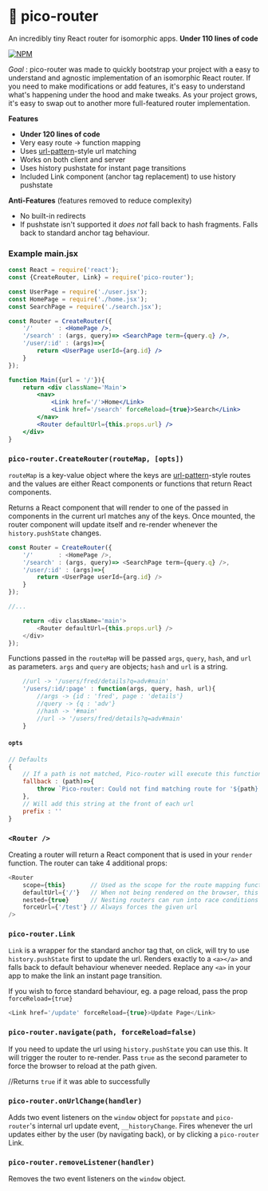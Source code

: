# 🔀 pico-router
An incredibly tiny React router for isomorphic apps. **Under 110 lines of code**

[![NPM](https://nodei.co/npm/pico-router.png)](https://nodei.co/npm/pico-router/)

*Goal* : pico-router was made to quickly bootstrap your project with a easy to understand and agnostic implementation of an isomorphic React router.
If you need to make modifications or add features, it's easy to understand what's happening under the hood and make tweaks.
As your project grows, it's easy to swap out to another more full-featured router implementation.

**Features**

* **Under 120 lines of code**
* Very easy route -> function mapping
* Uses [url-pattern](https://www.npmjs.com/package/url-pattern)-style url matching
* Works on both client and server
* Uses history pushstate for instant page transitions
* Included Link component (anchor tag replacement) to use history pushstate

**Anti-Features** (features removed to reduce complexity)
* No built-in redirects
* If pushstate isn't supported it *does not* fall back to hash fragments. Falls back to standard anchor tag behaviour.



### Example main.jsx
```jsx
const React = require('react');
const {CreateRouter, Link} = require('pico-router');

const UserPage = require('./user.jsx');
const HomePage = require('./home.jsx');
const SearchPage = require('./search.jsx');

const Router = CreateRouter({
	'/'       : <HomePage />,
	'/search' : (args, query)=> <SearchPage term={query.q} />,
	'/user/:id' : (args)=>{
		return <UserPage userId={arg.id} />
	}
});

function Main({url = '/'}){
	return <div className='Main'>
		<nav>
			<Link href='/'>Home</Link>
			<Link href='/search' forceReload={true}>Search</Link>
		</nav>
		<Router defaultUrl={this.props.url} />
	</div>
}
```

### `pico-router.CreateRouter(routeMap, [opts])`

`routeMap` is a key-value object where the keys are [url-pattern](https://www.npmjs.com/package/url-pattern)-style
routes and the values are either React components or functions that return React components.

Returns a React component that will render to one of the passed in components in the current url matches any of the keys. Once mounted, the router component will update itself and re-render whenever the `history.pushState` changes.

```js
const Router = CreateRouter({
	'/'       : <HomePage />,
	'/search' : (args, query)=> <SearchPage term={query.q} />,
	'/user/:id' : (args)=>{
		return <UserPage userId={arg.id} />
	}
});

//...

	return <div className='main'>
		<Router defaultUrl={this.props.url} />
	</div>
});

```

Functions passed in the `routeMap` will be passed `args`, `query`, `hash`, and `url` as parameters. `args` and `query` are objects; `hash` and `url` is a string.

```js
	//url -> '/users/fred/details?q=adv#main'
	'/users/:id/:page' : function(args, query, hash, url){
		//args -> {id : 'fred', page : 'details'}
		//query -> {q : 'adv'}
		//hash -> '#main'
		//url -> '/users/fred/details?q=adv#main'
	}
```

#### `opts`
```js
// Defaults
{
	// If a path is not matched, Pico-router will execute this function.
	fallback : (path)=>{
		throw `Pico-router: Could not find matching route for '${path}'`;
	},
	// Will add this string at the front of each url
	prefix : ''
}
```



### `<Router />`
Creating a router will return a React component that is used in your `render` function. The router can take 4 additional props:

```js
<Router
	scope={this}       // Used as the scope for the route mapping functions. Useful if your route mapping needs props or state
	defaultUrl={'/'}   // When not being rendered on the browser, this defines what url it should use.
	nested={true}      // Nesting routers can run into race conditions with events firing. If you have a router rendering another router, the child router should have the nested prop set as true
	forceUrl={'/test'} // Always forces the given url
/>

```


### `pico-router.Link`

`Link` is a wrapper for the standard anchor tag that, on click, will try to use `history.pushState` first to update the url. Renders exactly to a `<a></a>` and falls back to default behaviour whenever needed. Replace any `<a>` in your app to make the link an instant page transition.

If you wish to force standard behaviour, eg. a page reload, pass the prop `forceReload={true}`

```js
<Link href='/update' forceReload={true}>Update Page</Link>
```

### `pico-router.navigate(path, forceReload=false)`

If you need to update the url using `history.pushState` you can use this. It will trigger the router to re-render. Pass `true` as the second parameter to force the browser to reload at the path given.

//Returns `true` if it was able to successfully

### `pico-router.onUrlChange(handler)`
Adds two event listeners on the `window` object for `popstate` and `pico-router`'s internal url update event, `__historyChange`. Fires whenever the url updates either by the user (by navigating back), or by clicking a `pico-router` Link.

### `pico-router.removeListener(handler)`
Removes the two event listeners on the `window` object.

